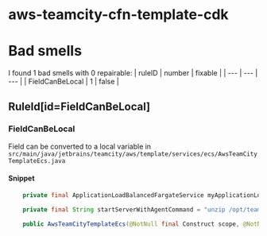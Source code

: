 # aws-teamcity-cfn-template-cdk 
 
# Bad smells
I found 1 bad smells with 0 repairable:
| ruleID | number | fixable |
| --- | --- | --- |
| FieldCanBeLocal | 1 | false |
## RuleId[id=FieldCanBeLocal]
### FieldCanBeLocal
Field can be converted to a local variable
in `src/main/java/jetbrains/teamcity/aws/template/services/ecs/AwsTeamCityTemplateEcs.java`
#### Snippet
```java
    private final ApplicationLoadBalancedFargateService myApplicationLoadBalancedFargateService;

    private final String startServerWithAgentCommand = "unzip /opt/teamcity/webapps/ROOT/update/buildAgent.zip -d /opt/teamcity/buildAgent; mv /opt/teamcity/buildAgent/conf/buildAgent.dist.properties /opt/teamcity/buildAgent/conf/buildAgent.properties; /opt/teamcity/bin/runAll.sh start; while ! tail -f /opt/teamcity/logs/teamcity-server.log ; do sleep 1 ; done";

    public AwsTeamCityTemplateEcs(@NotNull final Construct scope, @NotNull final Vpc vpc, @NotNull final AwsTeamCityTemplateEfs teamcityTemplateEfs) {
```


